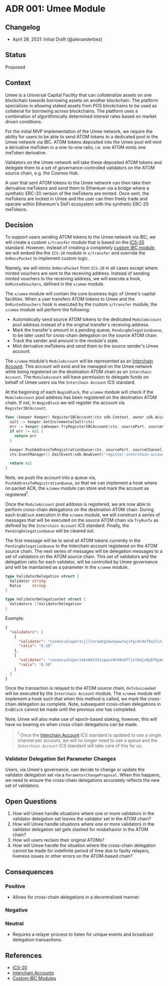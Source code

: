 # ADR 001: Umee Module

## Changelog

- April 28, 2021: Initial Draft (@alexanderbez)

## Status

Proposed

## Context

Umee is a Universal Capital Facility that can collateralize assets on one
blockchain towards borrowing assets on another blockchain. The platform specializes
in allowing staked assets from POS blockchains to be used as collateral for
borrowing across blockchains. The platform uses a combination of algorithmically
determined interest rates based on market driven conditions.

For the initial MVP implementation of the Umee network, we require the ability
for users to be able to send ATOM tokens to a dedicated pool in the Umee network
via IBC. ATOM tokens deposited into the Umee pool will mint a derivative meToken
in a one-to-one ratio, i.e. one ATOM mints one meToken derivative.

Validators on the Umee network will take these deposited ATOM tokens and delegate
them to a set of governance-controlled validators on the ATOM source chain,
e.g. the Cosmos Hub.

A user that sent ATOM tokens to the Umee network can then take their derivative
meTokens and send them to Ethereum via a bridge where a synthetic ERC-20 version
of the meTokens are minted. Once sent, the meTokens are locked in Umee and the
user can then freely trade and operate within Ethereum's DeFi ecosystem with the
synthetic ERC-20 meTokens.

## Decision

To support users sending ATOM tokens to the Umee network via IBC, we will create
a custom `x/transfer` module that is based on the [ICS-20](https://github.com/cosmos/ibc/tree/master/spec/app/ics-020-fungible-token-transfer)
standard. However, instead of creating a completely [custom IBC module](https://github.com/cosmos/ibc-go/blob/v1.0.0-alpha1/docs/custom.md),
we will embed the the `ICS-20` module in `x/transfer` and override the `OnRecvPacket`
to implement custom logic.

Namely, we will mimic `OnRecvPacket` from `ICS-20` in all cases except where
minted vouchers are sent to the receiving address. Instead of sending minted
vouchers to the receiving address, we will execute a hook, `OnMintedVouchers`,
defined in the `x/umee` module.

The `x/umee` module will contain the core business logic of Umee's capital
facilities. When a user transfers ATOM tokens to Umee and the `OnMintedVouchers`
hook is executed by the custom `x/transfer` module, the `x/umee` module will
perform the following:

- Automatically send source ATOM tokens to the dedicated `ModuleAccount` pool
  address instead of a the original transfer's receiving address.
- Mark the transfer's amount in a pending queue, `PendingDelegationQueue`, to be
  later used for cross-chain delegation on the source ATOM chain.
- Track the sender and amount in the module's state.
- Mint derivative meTokens and send them to the source sender's Umee account.

The `x/umee` module's `ModuleAccount` will be represented as an [Interchain Account](https://github.com/cosmos/ibc/tree/master/spec/app/ics-027-interchain-accounts). This account will exist and be managed on the Umee
network while being registered on the destination ATOM chain as an `Interchain Account`.
The `ModuleAccount` will have permission to delegate funds on behalf of Umee users
via the `Interchain Account` ICS standard.

At the beginning of each `BeginBlock`, the `x/umee` module will check if the
`ModuleAccount` pool address has been registered on the destination ATOM chain.
If not, in `BeginBlock` we will register the account via `RegisterIBCAccount`.

```go
func (keeper Keeper) RegisterIBCAccount(ctx sdk.Context, owner sdk.AccAddress, srcPort, srcChannel string) error {
  salt := keeper.GetIncrementalSalt(ctx)
  err := keeper.iaKeeper.TryRegisterIBCAccount(ctx, sourcePort, sourceChannel, []byte(salt))
  if err != nil {
    return err
  }

  keeper.PushAddressToRegistrationQueue(ctx, sourcePort, sourceChannel, owner)
  ctx.EventManager().EmitEvent(sdk.NewEvent("register-interchain-account",sdk.NewAttribute("salt", salt)))

  return nil
}
```

Note, we push the account into a queue via, `PushAddressToRegistrationQueue`, so
that we can implement a hook where on packet ACK, the `x/umee` module can store
and mark the account as registered<sup>1</sup>.

Once the `ModuleAccount` pool address is registered, we are now able to perform
cross-chain delegations on the destination ATOM chain. During each `EndBlock`
execution in the `x/umee` module, we will construct a series of messages that will
be executed on the source ATOM chain via `TryRunTx` as defined by the
`Interchain Account` ICS standard. Finally, the `PendingDelegationQueue` will be
cleared out.

The first message will be to send all ATOM tokens currently in the `PendingDelegationQueue`
to the Interchain account registered on the ATOM source chain. The next series of
messages will be delegation messages to a set of validators on the ATOM source
chain. This set of validators and the delegation ratio for each validator, will
be controlled by Umee governance and will be maintained as a parameter in the
`x/umee` module.

```go
type ValidatorDelegation struct {
  Validator string
  Ratio     string
}

type ValidatorDelegationSet struct {
  Validators []ValidatorDelegation
}
```

Example:

```json
{
  "validators": [
    {
      "validator": "cosmosvaloper1sjllsnramtg3ewxqwwrwjxfgc4n4ef9u2lcnj0",
      "ratio": "0.50"
    },
    {
      "validator": "cosmosvaloper14kn0kk33szpwus9nh8n87fjel8djx0y070ymmj",
      "ratio": "0.50"
    }
  ]
}
```

Once the transaction is relayed to the ATOM source chain, `OnTxSucceeded` will
be executed by the `Interchain Account` module. The `x/umee` module will implement
a hook such that when this method is called, we mark the cross-chain delegation
as complete. Note, subsequent cross-chain delegations in `EndBlock` cannot be
made until the previous one has completed.

Note, Umee will also make use of epoch-based staking, however, this will have no
bearing on when cross-chain delegations can be made.

> <sup>1</sup> Once the [Interchain Account](https://github.com/cosmos/ibc/tree/master/spec/app/ics-027-interchain-accounts)
> ICS standard is updated to use a single channel per account, we will no longer
> need to use a queue and the `Interchain Account` ICS standard will take care of
> this for us.

### Validator Delegation Set Parameter Changes

Users, via Umee's governance, can decide to change or update the validator
delegation set via a `ParameterChangeProposal`. When this happens, we need to
ensure the cross-chain delegations accurately reflects the new set of validators.

## Open Questions

1. How will Umee handle situations where one or more validators in the validator
   delegation set leaves the validator set in the ATOM chain?
2. How will Umee handle situations where one or more validators in the validator
   delegation set gets slashed for misbehavior in the ATOM chain?
3. How will users reclaim their original ATOMs?
4. How will Umee handle the situation where the cross-chain delegation cannot be
   made for indefinite period of time due to faulty relayers, liveness issues or
   other errors on the ATOM-based chain?

## Consequences

### Positive

- Allows for cross-chain delegations in a decentralized manner.

### Negative

### Neutral

- Requires a relayer process to listen for unique events and broadcast
  delegation transactions.

## References

- [ICS-20](https://github.com/cosmos/ibc/tree/master/spec/app/ics-020-fungible-token-transfer)
- [Interchain Accounts](https://github.com/cosmos/ibc/tree/master/spec/app/ics-027-interchain-accounts)
- [Custom IBC Modules](https://github.com/cosmos/ibc-go/blob/v1.0.0-alpha1/docs/custom.md)

